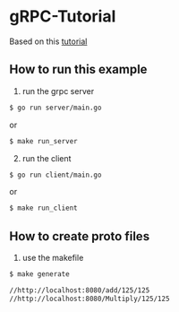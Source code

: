 # gRPC-Tutorial
Based on this [tutorial](https://www.youtube.com/watch?v=Y92WWaZJl24)

## How to run this example

1. run the grpc server

```sh
$ go run server/main.go
```
or
```sh
$ make run_server
```
2. run the client

```sh
$ go run client/main.go
```
or
```sh
$ make run_client
```

## How to create proto files

1. use the makefile

```sh
$ make generate

//http://localhost:8080/add/125/125
//http://localhost:8080/Multiply/125/125